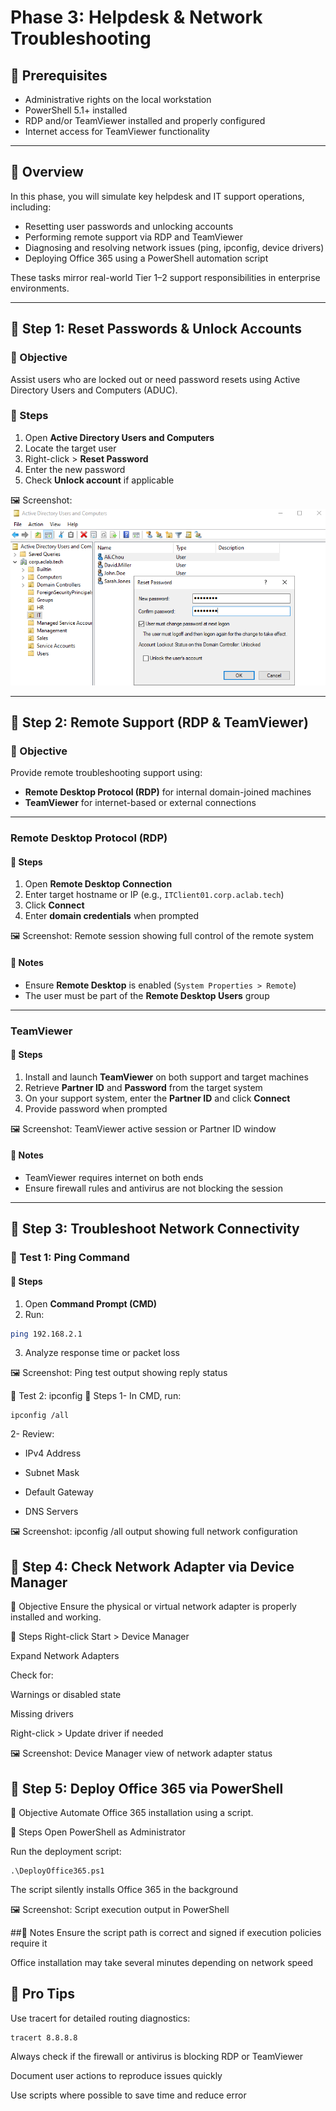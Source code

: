 # **Phase 3: Helpdesk & Network Troubleshooting**

## 🧰 Prerequisites

- Administrative rights on the local workstation  
- PowerShell 5.1+ installed  
- RDP and/or TeamViewer installed and properly configured  
- Internet access for TeamViewer functionality  

---

## 📌 **Overview**

In this phase, you will simulate key helpdesk and IT support operations, including:

- Resetting user passwords and unlocking accounts  
- Performing remote support via RDP and TeamViewer  
- Diagnosing and resolving network issues (ping, ipconfig, device drivers)  
- Deploying Office 365 using a PowerShell automation script  

These tasks mirror real-world Tier 1–2 support responsibilities in enterprise environments.

---

## 🔴 Step 1: Reset Passwords & Unlock Accounts

### 🎯 Objective

Assist users who are locked out or need password resets using Active Directory Users and Computers (ADUC).

### 🔧 Steps

1. Open **Active Directory Users and Computers**  
2. Locate the target user  
3. Right-click > **Reset Password**  
4. Enter the new password  
5. Check **Unlock account** if applicable  

🖼️ Screenshot:  
![Reset-passwd](https://github.com/AliChoukatli/CyberShield-Enterprise/blob/main/Screenshots/Phase%202/reset-password.png)

---

## 🔴 Step 2: Remote Support (RDP & TeamViewer)

### 🎯 Objective

Provide remote troubleshooting support using:

- **Remote Desktop Protocol (RDP)** for internal domain-joined machines  
- **TeamViewer** for internet-based or external connections  

---

### Remote Desktop Protocol (RDP)

#### 🔧 Steps

1. Open **Remote Desktop Connection**  
2. Enter target hostname or IP (e.g., `ITClient01.corp.aclab.tech`)  
3. Click **Connect**  
4. Enter **domain credentials** when prompted  

🖼️ Screenshot: Remote session showing full control of the remote system

#### 📝 Notes

- Ensure **Remote Desktop** is enabled (`System Properties > Remote`)  
- The user must be part of the **Remote Desktop Users** group  

---

### TeamViewer

#### 🔧 Steps

1. Install and launch **TeamViewer** on both support and target machines  
2. Retrieve **Partner ID** and **Password** from the target system  
3. On your support system, enter the **Partner ID** and click **Connect**  
4. Provide password when prompted  

🖼️ Screenshot: TeamViewer active session or Partner ID window

#### 📝 Notes

- TeamViewer requires internet on both ends  
- Ensure firewall rules and antivirus are not blocking the session  

---

## 🔴 Step 3: Troubleshoot Network Connectivity

### 🧪 Test 1: Ping Command

#### 🔧 Steps

1. Open **Command Prompt (CMD)**  
2. Run:

```bash
ping 192.168.2.1
```
3. Analyze response time or packet loss

🖼️ Screenshot: Ping test output showing reply status

🧪 Test 2: ipconfig
🔧 Steps
1- In CMD, run:
```
ipconfig /all
```
2- Review:

- IPv4 Address

- Subnet Mask

- Default Gateway

- DNS Servers

🖼️ Screenshot: ipconfig /all output showing full network configuration

## 🔴 Step 4: Check Network Adapter via Device Manager
🎯 Objective
Ensure the physical or virtual network adapter is properly installed and working.

🔧 Steps
Right-click Start > Device Manager

Expand Network Adapters

Check for:

Warnings or disabled state

Missing drivers

Right-click > Update driver if needed

🖼️ Screenshot: Device Manager view of network adapter status

## 🔴 Step 5: Deploy Office 365 via PowerShell
🎯 Objective
Automate Office 365 installation using a script.

🔧 Steps
Open PowerShell as Administrator

Run the deployment script:
```
.\DeployOffice365.ps1
```

The script silently installs Office 365 in the background

🖼️ Screenshot: Script execution output in PowerShell

##📝 Notes
Ensure the script path is correct and signed if execution policies require it

Office installation may take several minutes depending on network speed

## 🧠 Pro Tips
Use tracert for detailed routing diagnostics:
```
tracert 8.8.8.8
```
Always check if the firewall or antivirus is blocking RDP or TeamViewer

Document user actions to reproduce issues quickly

Use scripts where possible to save time and reduce error


